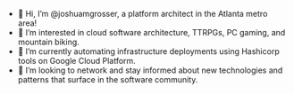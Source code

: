 - 👋 Hi, I’m @joshuamgrosser, a platform architect in the Atlanta metro area!
- 👀 I’m interested in cloud software architecture, TTRPGs, PC gaming, and mountain biking.
- 🌱 I’m currently automating infrastructure deployments using Hashicorp tools on Google Cloud Platform.
- 💞️ I’m looking to network and stay informed about new technologies and patterns that surface in the software community.

<!---
joshuamgrosser/joshuamgrosser is a ✨ special ✨ repository because its `README.md` (this file) appears on your GitHub profile.
You can click the Preview link to take a look at your changes.
--->
